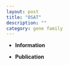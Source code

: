 ```yaml
---
layout: post
title: "OSAT"
description: ""
category: gene family
---
```


* **Information**  

* **Publication**  


